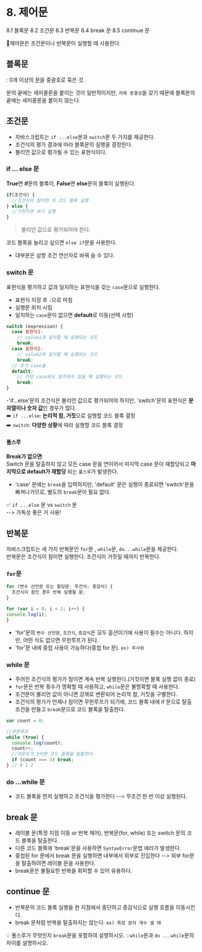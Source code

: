 # 8. 제어문
8.1 블록문
8.2 조건문
8.3 반복문
8.4 break 문
8.5 continue 문

🤔제어문은 조건문이나 반복문이 실행할 때 사용한다. 

## 블록문

: 0개 이상의 문을 중괄호로 묶은 것.

문의 끝에는 세미콜론을 붙이는 것이 일반적이지만, `자체 종결성`을 갖기 때문에 블록문의 끝에는 세미콜론을 붙이지 않는다.

## 조건문
- 자바스크립트는 `if ...else`문과 `switch`문 두 가지를 제공한다.
- 조건식의 평가 결과에 따라 블록문의 실행을 결정한다.
- 불리언 값으로 평가될 수 있는 표현식이다.

### if ... else 문
**True**면 **if**문의 블록이, **False**면 **else**문의 블록이 실행된다.
```javascript
if(조건식) {
  //조건식이 참이면 이 코드 블록 실행
} else {
  //거짓이면 여기 실행
}
```
>불리언 값으로 평가되어야 한다.

코드 블록을 늘리고 싶으면 `else if`문을 사용한다. 

- 대부분은 삼항 조건 연산자로 바꿔 슬 수 있다. 

### switch 문
표현식을 평가하고 값과 일치하는 표현식을 갖는 `case`문으로 실행한다. 
- 표현식 지정 후 `:`으로 마침
- 실행문 위치 시킴
- 일치하는 `case`문이 없으면 **default**로 이동(선택 사항)
```javascript
switch (expression) {
  case 표현식1:
    // value1과 일치할 때 실행되는 코드
    break;
  case 표현식2:
    // value2와 일치할 때 실행되는 코드
    break;
  // 추가 case들
  default:
    // 어떤 case와도 일치하지 않을 때 실행되는 코드
    break;
}
```

-'if...else'문의 조건식은 불리언 값으로 평가되어야 하지만, 'switch'문의 표현식은 **문자열이나 숫자 값**인 경우가 많다.<br>
➡️ `if ...else`: **논리적 참, 거짓**으로 실행할 코드 블록 결정<br>
➡️ `switch`: **다양한 상황**에 따라 실행할 코드 블록 결정

#### 풀스루
**Break가 없으면**: <br>
Switch 문을 탈출하지 않고 모든 case 문을 연이어서 마지막 case 문이 재할당되고 **마지막으로 default가 재할당** 되는 `풀스루`가 발생한다.
 
 - 'case' 문에는 `break`을 입력하지만, 'default' 문은 실행이 종료되면 'switch'문을 빠져나가므로, 별도의 `break`문이 필요 없다.

 ✅ `if ...else` 문 vs `switch` 문<br>
 --> 가독성 좋은 거 사용!

 ## 반복문
 자바스크립트는 세 가지 반복문인 `for`문 , `while`문, `do...while`문을 제공한다.<br>
 반복문은 조건식이 참이면 실행한다. 조건식이 거짓일 때까지 반복한다.

### `for`문
```javascript
for (변수 선언문 또는 할당문; 주건식; 증감식) {
  조건식이 참인 경우 반복 실행될 문;
}
```
```Javascript
for (var i = 0; i < 2; i++) {
console.log(i);
}
```
- 'for'문의 `변수 선언문`, `조건식`, `증감식`은 모두 옵션이기에 사용이 필수는 아니다. 하지만, 어떤 식도 없으면 무한루프가 된다.
- 'for'문 내에 중첩 사용이 가능하다(중첩 for 문). `ex) 주사위`

### while 문

- 주어진 조건식의 평가가 참이면 계속 반복 실행한다.(거짓이면 블록 실행 없이 종료)
- `for`문은 반복 횟수가 명확할 때 사용하고, `while`문은 불명확할 때 사용한다.
- 조건문이 불리언 값이 아니면 강제로 변환되어 논리적 참, 거짓을 구별한다.
- 조건식의 평가가 언제나 참이면 무한루프가 되기에, 코드 블록 내에 if 문으로 탈출 조건을 만들고 `break`문으로 코드 블록을 탈출한다.
```javascript
var count = 0;

//무한루프
while (true) {
  console.log(count);
  count++;
  //카운트가 3이면 코드 블록을 탈출한다.
  if (count === 3) break;
} // 0 1 2
```
### do ...while 문
- 코드 블록을 먼저 실행하고 조건식을 평가한다 --> 무조건 한 번 이상 실행된다.

## break 문
- 레이블 문(특정 지점 이동 or 반복 제어), 반복문(for, while) 또는 switch 문의 코드 블록을 탈출한다.
- 다른 코드 블록에 'break'문을 사용하면 `SyntaxError`문법 에러가 발생한다.
- 중첩된 for 문에서 break 문을 실행하면 내부에서 외부로 진입한다 --> 외부 for문을 탈출하려면 레이블 문을 사용한다.
- break문은 불필요한 반복을 회피할 수 있어 유용하다.

## continue 문

- 반복문의 코드 블록 실행을 현 지점에서 중단하고 증감식으로 실행 흐름을 이동시킨다.
- break 문처럼 반복을 탈출하지는 않는다. `ex) 특정 문자 개수 셀 때`


 💡 풀스루가 무엇인지 `break`문을 포함하여 설명하시오.
 💡`while`문과 `do ...while`문의 차이를 설명하시오.
 
